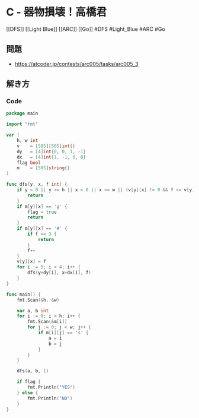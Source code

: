 # C - 器物損壊！高橋君
[[DFS]] [[Light Blue]] [[ARC]] [[Go]]
#DFS #Light_Blue #ARC #Go 

## 問題
- https://atcoder.jp/contests/arc005/tasks/arc005_3

## 解き方
### Code
```go
package main

import "fmt"

var (
	h, w int
	v    = [505][505]int{}
	dy   = [4]int{0, 0, 1, -1}
	dx   = [4]int{1, -1, 0, 0}
	flag bool
	m    = [505]string{}
)

func dfs(y, x, f int) {
	if y < 0 || y >= h || x < 0 || x >= w || (v[y][x] != 0 && f >= v[y][x]) {
		return
	}
	if m[y][x] == 'g' {
		flag = true
		return
	}
	if m[y][x] == '#' {
		if f == 3 {
			return
		}
		f++
	}
	v[y][x] = f
	for i := 0; i < 4; i++ {
		dfs(y+dy[i], x+dx[i], f)
	}
}

func main() {
	fmt.Scan(&h, &w)

	var a, b int
	for i := 0; i < h; i++ {
		fmt.Scan(&m[i])
		for j := 0; j < w; j++ {
			if m[i][j] == 's' {
				a = i
				b = j
			}
		}
	}

	dfs(a, b, 1)

	if flag {
		fmt.Println("YES")
	} else {
		fmt.Println("NO")
	}
}
```